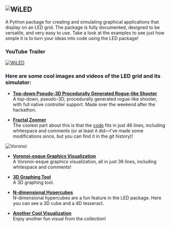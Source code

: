 ![WiLED](https://github.com/sekaha/LED/assets/22718210/cb89ff39-6202-45be-9f80-c973a3ea1b29)
---
A Python package for creating and simulating graphical applications that display on an LED grid. The package is fully documented, designed to be versatile, and very easy to use. Take a look at the examples to see just how simple it is to turn your ideas into code using the LED package!

### **YouTube Trailer**

[![WiLED](https://i.imgur.com/0CPYuYF.png)](https://www.youtube.com/watch?v=WWUICMdFa3I)

### **Here are some cool images and videos of the LED grid and its simulator:**

- [**Top-down Pseudo-3D Procedurally Generated Rogue-like Shooter**](https://github.com/user-attachments/assets/03c5db43-94d0-461c-b0d2-e0cd8925fd3c)  
A top-down, pseudo-3D, procedurally generated rogue-like shooter, with full native controller support. Made over the weekend after the hackathon.

- [**Fractal Zoomer**](https://github.com/user-attachments/assets/c9e291ad-c422-4300-a577-e0c1c31cecc3)  
The coolest part about this is that the [code](https://raw.githubusercontent.com/sekaha/LED/refs/heads/main/Examples/fractal.py) fits in just 46 lines, including whitespace and comments (or at least it did—I've made some modifications since, but you can find it in the git history)!

![Voronoi](https://user-images.githubusercontent.com/22718210/164121674-fb5c522a-1240-46e9-967c-c2679257c367.jpg)

- [**Voronoi-esque Graphics Visualization**](https://github.com/user-attachments/assets/a773b99f-c075-43ea-8ed4-47ce572d349d)  
A Voronoi-esque graphics visualization, all in just 36 lines, including whitespace and comments!

- [**3D Graphing Tool**](https://github.com/user-attachments/assets/e836be2b-3bad-4624-9bd4-20962e1d24fe)  
A 3D graphing tool.

- [**N-dimensional Hypercubes**](https://github.com/user-attachments/assets/735ca7ab-763e-494a-af3f-27c41c4f74c6)  
N-dimensional hypercubes are a fun feature in the LED package. Here you can see a 3D cube and a 4D tesseract.

- [**Another Cool Visualization**](https://github.com/user-attachments/assets/11dbb863-ccb7-4237-9ba4-04b012ec5d13)  
Enjoy another fun visual from the collection!
